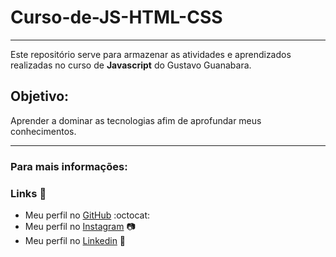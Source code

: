 # Curso-de-JS-HTML-CSS
---
Este repositório serve para armazenar as atividades e aprendizados realizadas no curso de **Javascript**  do Gustavo Guanabara.

## Objetivo:
Aprender a dominar as tecnologias afim de aprofundar meus conhecimentos.

---
### Para mais informações:

### **Links** :link:
* Meu perfil no [GitHub](https://github.com/ArthurMoraesFriedel) :octocat:
* Meu perfil no [Instagram](https://www.instagram.com/arthur_moraes_85/?hl=en) :camera:
* Meu perfil no [Linkedin](https://www.linkedin.com/in/arthur-moraes-017517211/) :briefcase:
